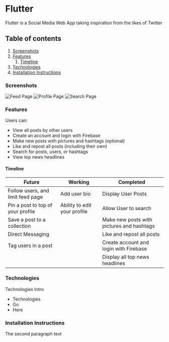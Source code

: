 # Flutter
Flutter is a Social Media Web App taking inspiration from the likes of Twitter

## Table of contents
1. [Screenshots](#screenshots)
2. [Features](#features)
    1. [Timeline](#timeline)
3. [Technologies](#technologies)
4. [Installation Instructions](#installation)

### Screenshots <a name="screenshots"></a>
![Feed Page](https://i.imgur.com/jIT7oBA.png)
![Profile Page](https://i.imgur.com/YDXtN6q.png)
![Search Page](https://i.imgur.com/80uRYv1.png)

### Features <a name="features"></a>
Users can:  
* View all posts by other users  
* Create an account and login with Firebase  
* Make new posts with pictures and hashtags (optional)  
* Like and repost all posts (including their own)  
* Search for posts, users, or hashtags  
* View top news headlines  

#### Timeline <a name="timeline"></a>
| Future                            | Working                      | Completed                                 |
|-----------------------------------|------------------------------|-------------------------------------------|
| Follow users, and limit feed page | Add user bio                 | Display User Posts                        |
| Pin a post to top of your profile | Ability to edit your profile | Allow User to search                      |
| Save a post to a collection       |                              | Make new posts with pictures and hashtags |
| Direct Messaging                  |                              | Like and repost all posts                 |
| Tag users in a post               |                              | Create account and login with Firebase    |
|                                   |                              | Display all top news headlines            |

### Technologies <a name="technologies"></a>
Technologies Intro
* Technologies
* Go
* Here

### Installation Instructions <a name="installation"></a>
The second paragraph text
